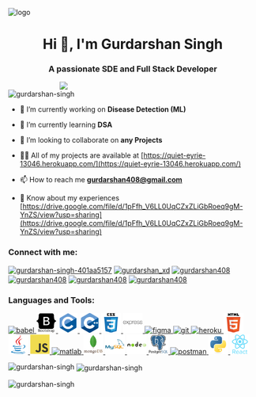 ![logo](https://media3.giphy.com/headers/abitan/GkMqEemC1Sfm.gif)
<h1 align="center">Hi 👋, I'm Gurdarshan Singh</h1>
<h3 align="center">A passionate SDE and Full Stack Developer</h3>
<img align="right" width="400" src="https://media.baamboozle.com/uploads/images/56920/1647444095_215600_gif-url.gif">
<p align="left"> <img src="https://komarev.com/ghpvc/?username=gurdarshan-singh&label=Profile%20views&color=0e75b6&style=flat" alt="gurdarshan-singh" /> </p>

- 🔭 I’m currently working on **Disease Detection (ML)**

- 🌱 I’m currently learning **DSA**

- 👯 I’m looking to collaborate on **any Projects**

- 👨‍💻 All of my projects are available at [https://quiet-eyrie-13046.herokuapp.com/](https://quiet-eyrie-13046.herokuapp.com/)

- 📫 How to reach me **gurdarshan408@gmail.com**

- 📄 Know about my experiences [https://drive.google.com/file/d/1pFfh_V6LL0UqCZxZLiGbRoeq9gM-YnZS/view?usp=sharing](https://drive.google.com/file/d/1pFfh_V6LL0UqCZxZLiGbRoeq9gM-YnZS/view?usp=sharing)

<h3 align="left">Connect with me:</h3>
<p align="left">
<a href="https://linkedin.com/in/gurdarshan-singh-401aa5157" target="blank"><img align="center" src="https://raw.githubusercontent.com/rahuldkjain/github-profile-readme-generator/master/src/images/icons/Social/linked-in-alt.svg" alt="gurdarshan-singh-401aa5157" height="30" width="40" /></a>
<a href="https://instagram.com/gurdarshan_xd" target="blank"><img align="center" src="https://raw.githubusercontent.com/rahuldkjain/github-profile-readme-generator/master/src/images/icons/Social/instagram.svg" alt="gurdarshan_xd" height="30" width="40" /></a>
<a href="https://www.codechef.com/users/gurdarshan408" target="blank"><img align="center" src="https://cdn.jsdelivr.net/npm/simple-icons@3.1.0/icons/codechef.svg" alt="gurdarshan408" height="30" width="40" /></a>
<a href="https://codeforces.com/profile/gurdarshan408" target="blank"><img align="center" src="https://raw.githubusercontent.com/rahuldkjain/github-profile-readme-generator/master/src/images/icons/Social/codeforces.svg" alt="gurdarshan408" height="30" width="40" /></a>
<a href="https://www.leetcode.com/gurdarshan408" target="blank"><img align="center" src="https://raw.githubusercontent.com/rahuldkjain/github-profile-readme-generator/master/src/images/icons/Social/leet-code.svg" alt="gurdarshan408" height="30" width="40" /></a>
<a href="https://auth.geeksforgeeks.org/user/gurdarshan408" target="blank"><img align="center" src="https://raw.githubusercontent.com/rahuldkjain/github-profile-readme-generator/master/src/images/icons/Social/geeks-for-geeks.svg" alt="gurdarshan408" height="30" width="40" /></a>
</p>

<h3 align="left">Languages and Tools:</h3>
<p align="left"> <a href="https://babeljs.io/" target="_blank" rel="noreferrer"> <img src="https://www.vectorlogo.zone/logos/babeljs/babeljs-icon.svg" alt="babel" width="40" height="40"/> </a> <a href="https://getbootstrap.com" target="_blank" rel="noreferrer"> <img src="https://raw.githubusercontent.com/devicons/devicon/master/icons/bootstrap/bootstrap-plain-wordmark.svg" alt="bootstrap" width="40" height="40"/> </a> <a href="https://www.cprogramming.com/" target="_blank" rel="noreferrer"> <img src="https://raw.githubusercontent.com/devicons/devicon/master/icons/c/c-original.svg" alt="c" width="40" height="40"/> </a> <a href="https://www.w3schools.com/cpp/" target="_blank" rel="noreferrer"> <img src="https://raw.githubusercontent.com/devicons/devicon/master/icons/cplusplus/cplusplus-original.svg" alt="cplusplus" width="40" height="40"/> </a> <a href="https://www.w3schools.com/css/" target="_blank" rel="noreferrer"> <img src="https://raw.githubusercontent.com/devicons/devicon/master/icons/css3/css3-original-wordmark.svg" alt="css3" width="40" height="40"/> </a> <a href="https://expressjs.com" target="_blank" rel="noreferrer"> <img src="https://raw.githubusercontent.com/devicons/devicon/master/icons/express/express-original-wordmark.svg" alt="express" width="40" height="40"/> </a> <a href="https://www.figma.com/" target="_blank" rel="noreferrer"> <img src="https://www.vectorlogo.zone/logos/figma/figma-icon.svg" alt="figma" width="40" height="40"/> </a> <a href="https://git-scm.com/" target="_blank" rel="noreferrer"> <img src="https://www.vectorlogo.zone/logos/git-scm/git-scm-icon.svg" alt="git" width="40" height="40"/> </a> <a href="https://heroku.com" target="_blank" rel="noreferrer"> <img src="https://www.vectorlogo.zone/logos/heroku/heroku-icon.svg" alt="heroku" width="40" height="40"/> </a> <a href="https://www.w3.org/html/" target="_blank" rel="noreferrer"> <img src="https://raw.githubusercontent.com/devicons/devicon/master/icons/html5/html5-original-wordmark.svg" alt="html5" width="40" height="40"/> </a> <a href="https://www.java.com" target="_blank" rel="noreferrer"> <img src="https://raw.githubusercontent.com/devicons/devicon/master/icons/java/java-original.svg" alt="java" width="40" height="40"/> </a> <a href="https://developer.mozilla.org/en-US/docs/Web/JavaScript" target="_blank" rel="noreferrer"> <img src="https://raw.githubusercontent.com/devicons/devicon/master/icons/javascript/javascript-original.svg" alt="javascript" width="40" height="40"/> </a> <a href="https://www.mathworks.com/" target="_blank" rel="noreferrer"> <img src="https://upload.wikimedia.org/wikipedia/commons/2/21/Matlab_Logo.png" alt="matlab" width="40" height="40"/> </a> <a href="https://www.mongodb.com/" target="_blank" rel="noreferrer"> <img src="https://raw.githubusercontent.com/devicons/devicon/master/icons/mongodb/mongodb-original-wordmark.svg" alt="mongodb" width="40" height="40"/> </a> <a href="https://www.mysql.com/" target="_blank" rel="noreferrer"> <img src="https://raw.githubusercontent.com/devicons/devicon/master/icons/mysql/mysql-original-wordmark.svg" alt="mysql" width="40" height="40"/> </a> <a href="https://nodejs.org" target="_blank" rel="noreferrer"> <img src="https://raw.githubusercontent.com/devicons/devicon/master/icons/nodejs/nodejs-original-wordmark.svg" alt="nodejs" width="40" height="40"/> </a> <a href="https://www.postgresql.org" target="_blank" rel="noreferrer"> <img src="https://raw.githubusercontent.com/devicons/devicon/master/icons/postgresql/postgresql-original-wordmark.svg" alt="postgresql" width="40" height="40"/> </a> <a href="https://postman.com" target="_blank" rel="noreferrer"> <img src="https://www.vectorlogo.zone/logos/getpostman/getpostman-icon.svg" alt="postman" width="40" height="40"/> </a> <a href="https://www.python.org" target="_blank" rel="noreferrer"> <img src="https://raw.githubusercontent.com/devicons/devicon/master/icons/python/python-original.svg" alt="python" width="40" height="40"/> </a> <a href="https://reactjs.org/" target="_blank" rel="noreferrer"> <img src="https://raw.githubusercontent.com/devicons/devicon/master/icons/react/react-original-wordmark.svg" alt="react" width="40" height="40"/> </a> </p>

<p><img align="left" src="https://github-readme-stats.vercel.app/api/top-langs?username=gurdarshan-singh&show_icons=true&locale=en&layout=compact" alt="gurdarshan-singh" /></p>

<p>&nbsp;<img align="center" src="https://github-readme-stats.vercel.app/api?username=gurdarshan-singh&show_icons=true&locale=en" alt="gurdarshan-singh" /></p>

<p><img align="center" src="https://github-readme-streak-stats.herokuapp.com/?user=gurdarshan-singh&" alt="gurdarshan-singh" /></p>
